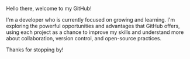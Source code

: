 Hello there, welcome to my GitHub!

I'm a developer who is currently focused on growing and learning. I'm exploring the powerful opportunities and advantages that GitHub offers, using each project as a chance to improve my skills and understand more about collaboration, version control, and open-source practices.

Thanks for stopping by!
